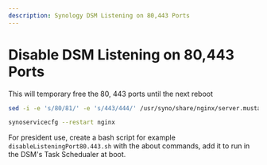 ```yaml
---
description: Synology DSM Listening on 80,443 Ports
---
```


# Disable DSM Listening on 80,443 Ports

This will temporary free the 80, 443 ports until the next reboot

```bash
sed -i -e 's/80/81/' -e 's/443/444/' /usr/syno/share/nginx/server.mustache /usr/syno/share/nginx/DSM.mustache /usr/syno/share/nginx/WWWService.mustache

synoservicecfg --restart nginx
```

For president use, create a bash script for example `disableListeningPort80.443.sh`
with the about commands, add it to run in the DSM's Task Schedualer at boot.
